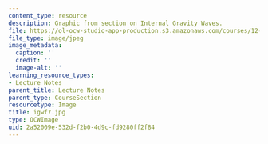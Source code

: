 ```yaml
---
content_type: resource
description: Graphic from section on Internal Gravity Waves.
file: https://ol-ocw-studio-app-production.s3.amazonaws.com/courses/12-802-wave-motions-in-the-ocean-and-atmosphere-spring-2004/2a52009e532df2b04d9cfd9280ff2f84_igwf7.jpg
file_type: image/jpeg
image_metadata:
  caption: ''
  credit: ''
  image-alt: ''
learning_resource_types:
- Lecture Notes
parent_title: Lecture Notes
parent_type: CourseSection
resourcetype: Image
title: igwf7.jpg
type: OCWImage
uid: 2a52009e-532d-f2b0-4d9c-fd9280ff2f84
---
```

